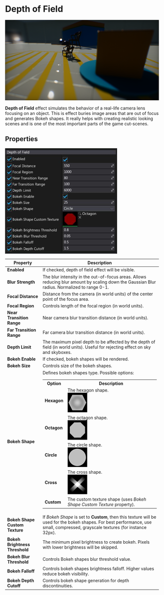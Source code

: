 # Depth of Field

![Depth of Field](media/depth-of-field.png)

**Depth of Field** effect simulates the behavior of a real-life camera lens focusing on an object. This is effect buries image areas that are out of focus and generates Bokeh shapes. It really helps with creating realistic looking scenes and is one of the most important parts of the game cut-scenes.

## Properties

![Properties](media/depth-of-field-properties.jpg)

| Property | Description |
|--------|--------|
| **Enabled** | If checked, depth of field effect will be visible. |
| **Blur Strength** | The blur intensity in the out-of-focus areas. Allows reducing blur amount by scaling down the Gaussian Blur radius. Normalized to range 0-1. |
| **Focal Distance** | Distance from the camera (in world units) of the center point of the focus area. |
| **Focal Region** | Controls length of the focal region (in world units). |
| **Near Transition Range** | Near camera blur transition distance (in world units). |
| **Far Transition Range** | Far camera blur transition distance (in world units). |
| **Depth Limit** | The maximum pixel depth to be affected by the depth of field (in world units). Useful for rejecting effect on sky and skyboxes. |
| **Bokeh Enable** | If checked, bokeh shapes will be rendered. |
| **Bokeh Size** | Controls size of the bokeh shapes. |
| **Bokeh Shape** | Defines bokeh shapes type. Possible options: <table><tbody><tr><th>Option</th><th>Description</th></tr><tr><td>**Hexagon**</td><td>The hexagon shape.<br>![Hexagon](media/Bokeh/Bokeh_Hex.png)</td></tr><tr><td>**Octagon**</td><td>The octagon shape.<br>![Octagon](media/Bokeh/Bokeh_Oct.png)</td></tr><tr><td>**Circle**</td><td>The circle shape.<br>![Circle](media/Bokeh/Bokeh_Circle.png)</td></tr><tr><td>**Cross**</td><td>The cross shape.<br>![HexaCrossgon](media/Bokeh/Bokeh_Cross.png)</td></tr><tr><td>**Custom**</td><td>The custom texture shape (uses *Bokeh Shape Custom Texture* property).</td></tr></tbody></table>|
| **Bokeh Shape Custom Texture** | If *Bokeh Shape* is set to **Custom**, then this texture will be used for the bokeh shapes. For best performance, use small, compressed, grayscale textures (for instance 32px). |
| **Bokeh Brightness Threshold** | The minimum pixel brightness to create bokeh. Pixels with lower brightness will be skipped. |
| **Bokeh Blur Threshold** | Controls Bokeh shapes blur threshold value. |
| **Bokeh Falloff** | Controls bokeh shapes brightness falloff. Higher values reduce bokeh visibility. |
| **Bokeh Depth Cutoff** | Controls bokeh shape generation for depth discontinuities. |
